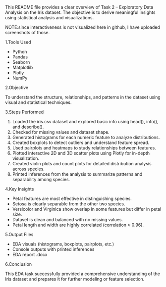 
This README file provides a clear overview of Task 2 – Exploratory Data Analysis on the Iris dataset. The objective is to derive meaningful insights using statistical analysis and visualizations.

NOTE:since interactiveness is not visualized here in github, I have uploaded screenshots of those.

1.Tools Used

- Python  
- Pandas  
- Seaborn  
- Matplotlib  
- Plotly  
- NumPy  


2.Objective

To understand the structure, relationships, and patterns in the dataset using visual and statistical techniques.


3.Steps Performed

1. Loaded the iris.csv dataset and explored basic info using head(), info(), and describe().  
2. Checked for missing values and dataset shape.  
3. Generated histograms for each numeric feature to analyze distributions.  
4. Created boxplots to detect outliers and understand feature spread.  
5. Used pairplots and heatmaps to study relationships between features.  
6. Plotted interactive 2D and 3D scatter plots using Plotly for in-depth visualization.  
7. Created violin plots and count plots for detailed distribution analysis across species.  
8. Printed inferences from the analysis to summarize patterns and separability among species.  


4.Key Insights

- Petal features are most effective in distinguishing species.  
- Setosa is clearly separable from the other two species.  
- Versicolor and Virginica show overlap in some features but differ in petal size.  
- Dataset is clean and balanced with no missing values.  
- Petal length and width are highly correlated (correlation ≈ 0.96).  


5.Output Files

- EDA visuals (histograms, boxplots, pairplots, etc.)  
- Console outputs with printed inferences  
- EDA report .docx  


6.Conclusion

This EDA task successfully provided a comprehensive understanding of the Iris dataset and prepares it for further modeling or feature selection.
